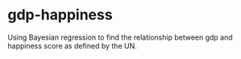 # gdp-happiness
Using Bayesian regression to find the relationship between gdp and happiness score as defined by the UN.
